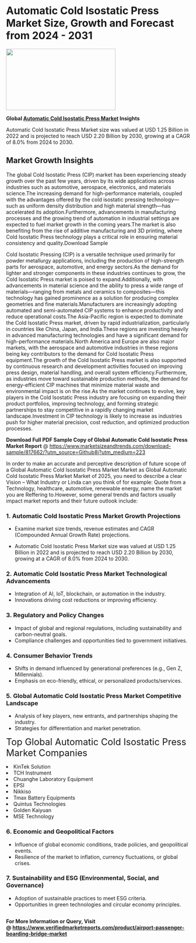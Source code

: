 <H1>Automatic Cold Isostatic Press Market Size, Growth and Forecast from 2024 - 2031</H1><img class="aligncenter size-medium wp-image-584254" src="https://thirdeyenews.in/wp-content/uploads/2024/09/Global-Market-Research-300x168.jpeg" alt="" width="300" height="168" /><p><strong>Global&nbsp;<a href="https://www.marketsizeandtrends.com/download-sample/817662/?utm_source=Github8j?utm_medium=223">Automatic Cold Isostatic Press Market</a> Insights</strong></p><p>Automatic Cold Isostatic Press Market size was valued at USD 1.25 Billion in 2022 and is projected to reach USD 2.20 Billion by 2030, growing at a CAGR of 8.0% from 2024 to 2030.</p><p><h2>Market Growth Insights</h2> <p>The global Cold Isostatic Press (CIP) market has been experiencing steady growth over the past few years, driven by its wide applications across industries such as automotive, aerospace, electronics, and materials science.The increasing demand for high-performance materials, coupled with the advantages offered by the cold isostatic pressing technology—such as uniform density distribution and high material strength—has accelerated its adoption.Furthermore, advancements in manufacturing processes and the growing trend of automation in industrial settings are expected to fuel market growth in the coming years.The market is also benefiting from the rise of additive manufacturing and 3D printing, where Cold Isostatic Press technology plays a critical role in ensuring material consistency and quality.Download Sample</p> <p>Cold Isostatic Pressing (CIP) is a versatile technique used primarily for powder metallurgy applications, including the production of high-strength parts for aerospace, automotive, and energy sectors.As the demand for lighter and stronger components in these industries continues to grow, the Cold Isostatic Press market is poised to expand.Additionally, with advancements in material science and the ability to press a wide range of materials—ranging from metals and ceramics to composites—this technology has gained prominence as a solution for producing complex geometries and fine materials.Manufacturers are increasingly adopting automated and semi-automated CIP systems to enhance productivity and reduce operational costs.The Asia-Pacific region is expected to dominate the Cold Isostatic Press market, driven by rapid industrialization, particularly in countries like China, Japan, and India.These regions are investing heavily in advanced manufacturing technologies and have a significant demand for high-performance materials.North America and Europe are also major markets, with the aerospace and automotive industries in these regions being key contributors to the demand for Cold Isostatic Press equipment.The growth of the Cold Isostatic Press market is also supported by continuous research and development activities focused on improving press design, material handling, and overall system efficiency.Furthermore, as industries move toward sustainable production methods, the demand for energy-efficient CIP machines that minimize material waste and environmental impact is on the rise.As the market continues to evolve, key players in the Cold Isostatic Press industry are focusing on expanding their product portfolios, improving technology, and forming strategic partnerships to stay competitive in a rapidly changing market landscape.Investment in CIP technology is likely to increase as industries push for higher material precision, cost reduction, and optimized production processes.</p><p><span class=""><strong>Download Full PDF Sample Copy of Global Automatic Cold Isostatic Press Market Report</strong> @ <a href="https://www.marketsizeandtrends.com/download-sample/817662/?utm_source=Github8j?utm_medium=223" target="_blank">https://www.marketsizeandtrends.com/download-sample/817662/?utm_source=Github8j?utm_medium=223</a></span></p><p>In order to make an accurate and perceptive description of future scope of a Global&nbsp;Automatic Cold Isostatic Press Market Market as Global&nbsp;Automatic Cold Isostatic Press Market Market of 2025, you need to describe a clear Vision &ndash; What Industry or Linda can you think of for example: Quote from a Technology, healthcare, automotive, renewable energy, name the market you are Reffering to.However, some general trends and factors usually impact market reports and their future outlook include:</p><h3>1.&nbsp;<strong>Automatic Cold Isostatic Press Market Growth Projections</strong></h3><ul><li>Examine market size trends, revenue estimates and CAGR (Compounded Annual Growth Rate) projections.</li><li><p>Automatic Cold Isostatic Press Market size was valued at USD 1.25 Billion in 2022 and is projected to reach USD 2.20 Billion by 2030, growing at a CAGR of 8.0% from 2024 to 2030.</p></li></ul><h3>2.&nbsp;<strong>Automatic Cold Isostatic Press Market Technological Advancements</strong></h3><ul><li>Integration of AI, IoT, blockchain, or automation in the industry.</li><li>Innovations driving cost reductions or improving efficiency.</li></ul><h3>3.&nbsp;<strong>Regulatory and Policy Changes</strong></h3><ul><li>Impact of global and regional regulations, including sustainability and carbon-neutral goals.</li><li>Compliance challenges and opportunities tied to government initiatives.</li></ul><h3>4.&nbsp;<strong>Consumer Behavior Trends</strong></h3><ul><li>Shifts in demand influenced by generational preferences (e.g., Gen Z, Millennials).</li><li>Emphasis on eco-friendly, ethical, or personalized products/services.</li></ul><h3>5.&nbsp;<strong>Global Automatic Cold Isostatic Press Market Competitive Landscape</strong></h3><ul><li>Analysis of key players, new entrants, and partnerships shaping the industry.</li><li>Strategies for differentiation and market penetration.</li></ul><p data-pm-slice="1 1 []"><span style="color: inherit; font-family: inherit; font-size: 25px;">Top Global Automatic Cold Isostatic Press Market Companies</span></p><div class="" data-test-id=""><p><li>KinTek Solution</li><li> TCH Instrument</li><li> Chuanghe Laboratory Equipment</li><li> EPSI</li><li> Nikkiso</li><li> Tmax Battery Equipments</li><li> Quintus Technologies</li><li> Golden Kaiyuan</li><li> MSE Technology</li></p></div><h3>6.&nbsp;<strong>Economic and Geopolitical Factors</strong></h3><ul><li>Influence of global economic conditions, trade policies, and geopolitical events.</li><li>Resilience of the market to inflation, currency fluctuations, or global crises.</li></ul><h3>7.&nbsp;<strong>Sustainability and ESG (Environmental, Social, and Governance)</strong></h3><ul><li>Adoption of sustainable practices to meet ESG criteria.</li><li>Opportunities in green technologies and circular economy principles.</li></ul><h2><strong style="font-size: 14px;">For More Information or Query, Visit @&nbsp;</strong><a style="background-color: #ffffff; font-size: 14px;" href="https://www.marketsizeandtrends.com/report/automatic-cold-isostatic-press-market/" target="_blank">https://www.verifiedmarketreports.com/product/airport-passenger-boarding-bridge-market</a></h2>